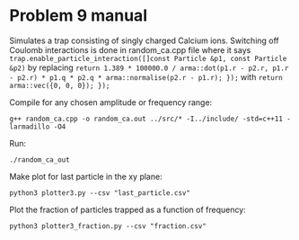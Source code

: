 # Problem 9 manual

Simulates a trap consisting of singly charged Calcium ions. Switching off Coulomb interactions is done in random_ca.cpp file where it says
`trap.enable_particle_interaction([]const Particle &p1, const Particle &p2)` 
by replacing 
`return 1.389 * 100000.0 / arma::dot(p1.r - p2.r, p1.r - p2.r) * p1.q * p2.q * arma::normalise(p2.r - p1.r); });`
with
`return arma::vec({0, 0, 0}); });` 


Compile for any chosen amplitude or frequency range:

`g++ random_ca.cpp -o random_ca.out ../src/* -I../include/ -std=c++11 -larmadillo -O4`

Run:

`./random_ca_out`


Make plot for last particle in the xy plane:

`python3 plotter3.py --csv "last_particle.csv"`

Plot the fraction of particles trapped as a function of frequency:

`python3 plotter3_fraction.py --csv "fraction.csv"`
